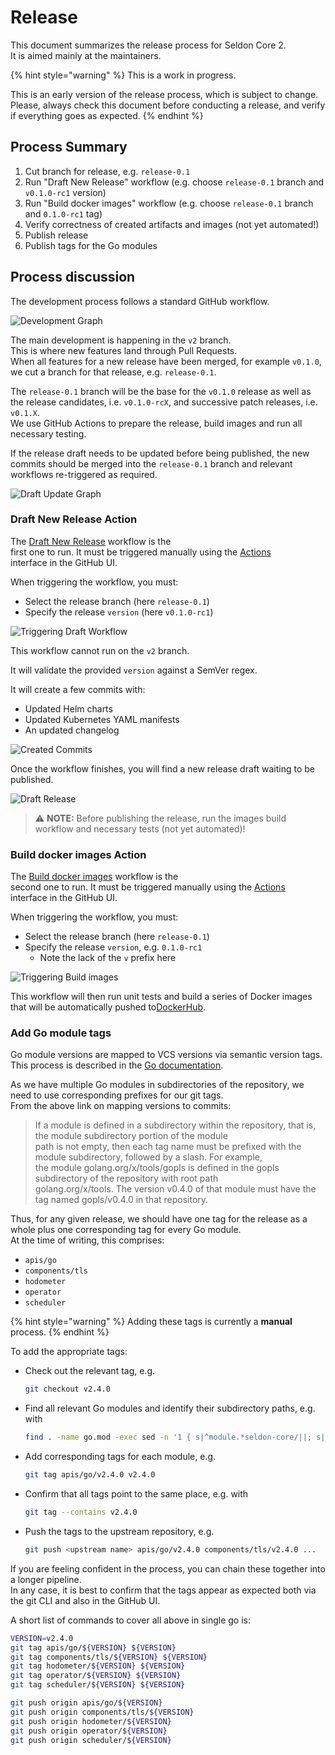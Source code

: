 # Release

This document summarizes the release process for Seldon Core 2.\
It is aimed mainly at the maintainers.

{% hint style="warning" %}
This is a work in progress.

This is an early version of the release process, which is subject to change.\
Please, always check this document before conducting a release, and verify if everything goes as expected.
{% endhint %}

## Process Summary

1. Cut branch for release, e.g. `release-0.1`
2. Run "Draft New Release" workflow (e.g. choose `release-0.1` branch and `v0.1.0-rc1` version)
3. Run "Build docker images" workflow (e.g. choose `release-0.1` branch and `0.1.0-rc1` tag)
4. Verify correctness of created artifacts and images (not yet automated!)
5. Publish release
6. Publish tags for the Go modules

## Process discussion

The development process follows a standard GitHub workflow.

![Development Graph](../images/release-1.png)

The main development is happening in the `v2` branch.\
This is where new features land through Pull Requests.\
When all features for a new release have been merged, for example `v0.1.0`, we cut a branch for that release, e.g. `release-0.1`.

The `release-0.1` branch will be the base for the `v0.1.0` release as well as the release candidates, i.e. `v0.1.0-rcX`, and successive patch releases, i.e. `v0.1.X`.\
We use GitHub Actions to prepare the release, build images and run all necessary testing.

If the release draft needs to be updated before being published, the new commits should be merged into the `release-0.1` branch and relevant workflows re-triggered as required.

![Draft Update Graph](../images/release-2.png)

### Draft New Release Action

The [Draft New Release](../../.github/workflows/draft-release.yml) workflow is the\
first one to run. It must be triggered manually using the [Actions](https://github.com/SeldonIO/seldon-core/actions/workflows/draft-release.yml)\
interface in the GitHub UI.

When triggering the workflow, you must:

* Select the release branch (here `release-0.1`)
* Specify the release `version` (here `v0.1.0-rc1`)

![Triggering Draft Workflow](../images/release-4.png)

This workflow cannot run on the `v2` branch.

It will validate the provided `version` against a SemVer regex.

It will create a few commits with:

* Updated Helm charts
* Updated Kubernetes YAML manifests
* An updated changelog

![Created Commits](../images/release-3.png)

Once the workflow finishes, you will find a new release draft waiting to be published.

![Draft Release](../images/release-5.png)

> :warning: **NOTE:** Before publishing the release, run the images build workflow and necessary tests (not yet automated)!

### Build docker images Action

The [Build docker images](../../.github/workflows/images.yml) workflow is the\
second one to run. It must be triggered manually using the [Actions](https://github.com/SeldonIO/seldon-core/actions/workflows/draft-release.yml)\
interface in the GitHub UI.

When triggering the workflow, you must:

* Select the release branch (here `release-0.1`)
* Specify the release `version`, e.g. `0.1.0-rc1`
  * Note the lack of the `v` prefix here

![Triggering Build images](../images/release-6.png)

This workflow will then run unit tests and build a series of Docker images that will be automatically pushed to[DockerHub](https://hub.docker.com/).

### Add Go module tags

Go module versions are mapped to VCS versions via semantic version tags.\
This process is described in the [Go documentation](https://go.dev/ref/mod#vcs-version).

As we have multiple Go modules in subdirectories of the repository, we need to use corresponding prefixes for our git tags.\
From the above link on mapping versions to commits:

> If a module is defined in a subdirectory within the repository, that is, the module subdirectory portion of the module\
> path is not empty, then each tag name must be prefixed with the module subdirectory, followed by a slash. For example,\
> the module golang.org/x/tools/gopls is defined in the gopls subdirectory of the repository with root path\
> golang.org/x/tools. The version v0.4.0 of that module must have the tag named gopls/v0.4.0 in that repository.

Thus, for any given release, we should have one tag for the release as a whole plus one corresponding tag for every Go module.\
At the time of writing, this comprises:

* `apis/go`
* `components/tls`
* `hodometer`
* `operator`
* `scheduler`

{% hint style="warning" %}
Adding these tags is currently a **manual** process.
{% endhint %}

To add the appropriate tags:

*   Check out the relevant tag, e.g.

    ```sh
    git checkout v2.4.0
    ```
*   Find all relevant Go modules and identify their subdirectory paths, e.g. with

    ```sh
    find . -name go.mod -exec sed -n '1 { s|^module.*seldon-core/||; s|/v2$||; p }' {} \;
    ```
*   Add corresponding tags for each module, e.g.

    ```sh
    git tag apis/go/v2.4.0 v2.4.0
    ```
*   Confirm that all tags point to the same place, e.g. with

    ```sh
    git tag --contains v2.4.0
    ```
*   Push the tags to the upstream repository, e.g.

    ```sh
    git push <upstream name> apis/go/v2.4.0 components/tls/v2.4.0 ...
    ```

If you are feeling confident in the process, you can chain these together into a longer pipeline.\
In any case, it is best to confirm that the tags appear as expected both via the git CLI and also in the GitHub UI.

A short list of commands to cover all above in single go is:

```bash
VERSION=v2.4.0
git tag apis/go/${VERSION} ${VERSION}
git tag components/tls/${VERSION} ${VERSION}
git tag hodometer/${VERSION} ${VERSION}
git tag operator/${VERSION} ${VERSION}
git tag scheduler/${VERSION} ${VERSION}

git push origin apis/go/${VERSION}
git push origin components/tls/${VERSION}
git push origin hodometer/${VERSION}
git push origin operator/${VERSION}
git push origin scheduler/${VERSION}
```
